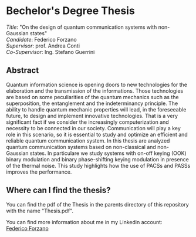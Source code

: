 # Bechelor's Degree Thesis
*Title*:            "On the design of quantum communication systems with non-Gaussian states"<br />
*Candidate*:        Federico Forzano<br />
*Supervisor*:       prof. Andrea Conti<br />
*Co-Supervisor*:    Ing. Stefano Guerrini<br />

## Abstract
Quantum information science is opening doors to new technologies for the elaboration and
the transmission of the informations. Those technologies are based on some peculiarities of
the quantum mechanics such as the superposition, the entanglement and the indeterminancy
principle. The ability to handle quantum mechanic properties will lead, in the foreseeable future,
to design and implement innovative technologies. That is a very significant fact if we consider
the increasingly computerization and necessity to be connected in our society. Communication
will play a key role in this scenario, so it is essential to study and optimize an efficient and
reliable quantum communication system.
In this thesis are analyzed quantum communication systems based on non-classical and non-
Gaussian states. In particulare we study systems with on-off keying (OOK) binary modulation
and binary phase-shifting keying modulation in presence of the thermal noise. This study
highlights how the use of PACSs and PASSs improves the performance.

## Where can I find the thesis?
You can find the pdf of the Thesis in the parents directory of this repository with the name "Thesis.pdf".<br />

You can find more information about me in my Linkedin account:<br />
[Federico Forzano](https://www.linkedin.com/in/federico-forzano-8b24b8239/)
